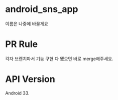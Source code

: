 # android_sns_app

이름은 나중에 바꿀게요

# PR Rule

각자 브랜치파서 기능 구현 다 됐으면 바로 merge해주세요.

# API Version

Android 33.
